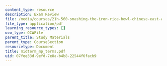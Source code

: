 ```yaml
---
content_type: resource
description: Exam Review
file: /media/courses/21h-560-smashing-the-iron-rice-bowl-chinese-east-asia-fall-2004/07fee33d9efd7e8ab4b822544f6facb9_midterm_mp_terms.pdf
file_type: application/pdf
learning_resource_types: []
ocw_type: OCWFile
parent_title: Study Materials
parent_type: CourseSection
resourcetype: Document
title: midterm_mp_terms.pdf
uid: 07fee33d-9efd-7e8a-b4b8-22544f6facb9
---
```

